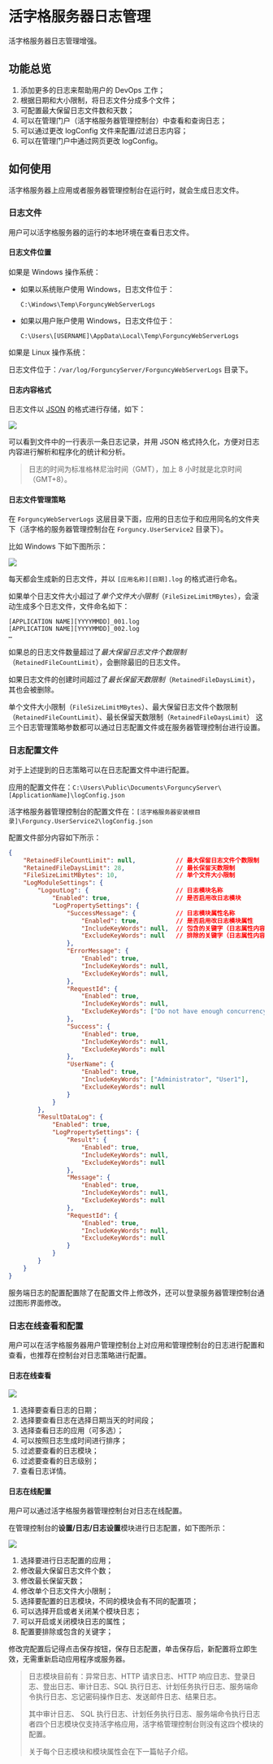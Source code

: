 # 活字格服务器日志管理

活字格服务器日志管理增强。

## 功能总览

1. 添加更多的日志来帮助用户的 DevOps 工作；
2. 根据日期和大小限制，将日志文件分成多个文件；
3. 可配置最大保留日志文件数和天数；
4. 可以在管理门户（活字格服务器管理控制台）中查看和查询日志；
5. 可以通过更改 logConfig 文件来配置/过滤日志内容；
6. 可以在管理门户中通过网页更改 logConfig。

## 如何使用

活字格服务器上应用或者服务器管理控制台在运行时，就会生成日志文件。

### 日志文件

用户可以活字格服务器的运行的本地环境在查看日志文件。

#### 日志文件位置

如果是 Windows 操作系统：

- 如果以系统账户使用 Windows，日志文件位于：

  `C:\Windows\Temp\ForguncyWebServerLogs`

- 如果以用户账户使用 Windows，日志文件位于：

  `C:\Users\[USERNAME]\AppData\Local\Temp\ForguncyWebServerLogs`

如果是 Linux 操作系统：

日志文件位于：`/var/log/ForguncyServer/ForguncyWebServerLogs` 目录下。

#### 日志内容格式

日志文件以 [JSON](https://www.json.org/json-zh.html) 的格式进行存储，如下：

![](../images/日志格式.png)

可以看到文件中的一行表示一条日志记录，并用 JSON 格式持久化，方便对日志内容进行解析和程序化的统计和分析。

> 日志的时间为标准格林尼治时间（GMT），加上 8 小时就是北京时间（GMT+8）。

#### 日志文件管理策略

在 `ForguncyWebServerLogs` 这层目录下面，应用的日志位于和应用同名的文件夹下（活字格的服务器管理控制台在 `Forguncy.UserService2` 目录下）。

比如 Windows 下如下图所示：

![](../images/日志文件目录.png)

每天都会生成新的日志文件，并以 `[应用名称][日期].log` 的格式进行命名。

如果单个日志文件大小超过了*单个文件大小限制*（`FileSizeLimitMBytes`），会滚动生成多个日志文件，文件命名如下：

```
[APPLICATION NAME][YYYYMMDD]_001.log
[APPLICATION NAME][YYYYMMDD]_002.log
…
```

如果总的日志文件数量超过了*最大保留日志文件个数限制*（`RetainedFileCountLimit`），会删除最旧的日志文件。

如果日志文件的创建时间超过了*最长保留天数限制*（`RetainedFileDaysLimit`），其也会被删除。

单个文件大小限制（`FileSizeLimitMBytes`）、最大保留日志文件个数限制（`RetainedFileCountLimit`）、最长保留天数限制（`RetainedFileDaysLimit`） 这三个日志管理策略参数都可以通过日志配置文件或在服务器管理控制台进行设置。

### 日志配置文件

对于上述提到的日志策略可以在日志配置文件中进行配置。

应用的配置文件在：`C:\Users\Public\Documents\ForguncyServer\[ApplicationName]\logConfig.json`

活字格服务器管理控制台的配置文件在：`[活字格服务器安装根目录]\Forguncy.UserService2\logConfig.json`

配置文件部分内容如下所示：

```json
{
    "RetainedFileCountLimit": null,           // 最大保留日志文件个数限制                        
    "RetainedFileDaysLimit": 28,              // 最长保留天数限制
    "FileSizeLimitMBytes": 10,                // 单个文件大小限制
    "LogModuleSettings": {           
        "LogoutLog": {                        // 日志模块名称
            "Enabled": true,                  // 是否启用改日志模块
            "LogPropertySettings": {        
                "SuccessMessage": {           // 日志模块属性名称
                    "Enabled": true,		  // 是否启用改日志模块属性	
                    "IncludeKeyWords": null,  // 包含的关键字（日志属性内容包含该关键字时记录）	
                    "ExcludeKeyWords": null   // 排除的关键字（日志属性内容包含该关键字时不记录）
                },
                "ErrorMessage": {
                    "Enabled": true,
                    "IncludeKeyWords": null,
                    "ExcludeKeyWords": null,
                },
                "RequestId": {
                    "Enabled": true,
                    "IncludeKeyWords": null,
                    "ExcludeKeyWords": ["Do not have enough concurrency license"]
                },
                "Success": {
                    "Enabled": true,
                    "IncludeKeyWords": null,
                    "ExcludeKeyWords": null
                },
                "UserName": {
                    "Enabled": true,
                    "IncludeKeyWords": ["Administrator", "User1"],
                    "ExcludeKeyWords": null
                }
            }
        },
        "ResultDataLog": {
            "Enabled": true,
            "LogPropertySettings": {
                "Result": {
                    "Enabled": true,
                    "IncludeKeyWords": null,
                    "ExcludeKeyWords": null
                },
                "Message": {
                    "Enabled": true,
                    "IncludeKeyWords": null,
                    "ExcludeKeyWords": null
                },
                "RequestId": {
                    "Enabled": true,
                    "IncludeKeyWords": null,
                    "ExcludeKeyWords": null
                }
            }
        }
    }
}
```

服务端日志的配置配置除了在配置文件上修改外，还可以登录服务器管理控制台通过图形界面修改。

### 日志在线查看和配置

用户可以在活字格服务器用户管理控制台上对应用和管理控制台的日志进行配置和查看，也推荐在控制台对日志策略进行配置。

#### 日志在线查看

![](../images/日志查看.png)

1. 选择要查看日志的日期；
2. 选择要查看日志在选择日期当天的时间段；
3. 选择查看日志的应用（可多选）；
4. 可以按照日志生成时间进行排序；
5. 过滤要查看的日志模块；
6. 过滤要查看的日志级别；
7. 查看日志详情。

#### 日志在线配置

用户可以通过活字格服务器管理控制台对日志在线配置。

在管理控制台的**设置/日志/日志设置**模块进行日志配置，如下图所示：

![](../images/日志配置.png)

1. 选择要进行日志配置的应用；
2. 修改最大保留日志文件个数；
3. 修改最长保留天数；
4. 修改单个日志文件大小限制；
5. 选择要配置的日志模块，不同的模块会有不同的配置项；
6. 可以选择开启或者关闭某个模块日志；
7. 可以开启或关闭模块日志的属性；
8. 配置要排除或包含的关键字；

修改完配置后记得点击保存按钮，保存日志配置，单击保存后，新配置将立即生效，无需重新启动应用程序或服务器。

> 日志模块目前有：异常日志、HTTP 请求日志、HTTP 响应日志、登录日志、登出日志、审计日志、SQL 执行日志、计划任务执行日志、服务端命令执行日志、忘记密码操作日志、发送邮件日志、结果日志。
>
> 其中审计日志、 SQL 执行日志、计划任务执行日志、服务端命令执行日志者四个日志模块仅支持活字格应用，活字格管理控制台则没有这四个模块的配置。
>
> 关于每个日志模块和模块属性会在下一篇帖子介绍。
